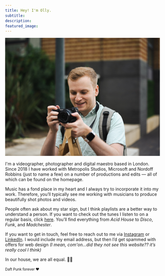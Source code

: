 ```yaml
---
title: Hey! I'm Olly.
subtitle: 
description:
featured_image: 
---
```


![](/images/profile-2.jpg)

I'm a videographer, photographer and digital maestro based in London. Since 2018 I have worked with Metropolis Studios, Microsoft and Nordoff Robbins (just to name a few) on a number of productions and edits — all of which can be found on the homepage. 

Music has a fond place in my heart and I always try to incorporate it into my work. Therefore, you’ll typically see me working with musicians to produce beautifully shot photos and videos.

People often ask about my star sign, but I think playlists are a better way to understand a person. If you want to check out the tunes I listen to on a regular basis, click [here](https://open.spotify.com/user/11173788945?si=bbac994070b5489c). You’ll find everything from _Acid House_ to _Disco_, _Funk_, and _Madchester_. 

If you want to get in touch, feel free to reach out to me via [Instagram](https://www.instagram.com/ollyyj/) or [LinkedIn](https://www.linkedin.com/in/olly/). I would include my email address, but then I’d get spammed with offers for web design _(I mean, com'on...did they not see this website?? it’s really cool I think)_

In our house, we are all equal. 🏳️‍🌈 

<small>Daft Punk forever ♥</small>